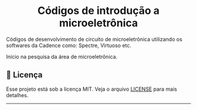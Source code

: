 
<h1 align="center">
  Códigos de introdução a microeletrônica
</h1>

Códigos de desenvolvimento de  circuito de microeletrônica utilizando os softwares da Cadence como: Spectre, Virtuoso etc.

Início na pesquisa da área de microeletrônica.

## :memo: Licença

Esse projeto está sob a licença MIT. Veja o arquivo [LICENSE](LICENSE) para mais detalhes.

---
